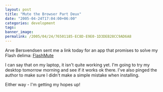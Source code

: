 ```yaml
---
layout: post
title: "Mute the Browser Part Deux"
date: "2005-04-24T17:04:00+06:00"
categories: development 
tags: 
banner_image: 
permalink: /2005/04/24/76501185-EC8D-E9E0-1D3DEB28CC9AD6A8
---
```


Arve Bersvendsen sent me a link today for an app that promises to solve my Flash delima: <a href="http://virtuelvis.com/archives/2005/04/flashmute">FlashMute</a>

I can say that on my laptop, it isn't quite working yet. I'm going to try my desktop tomorrow morning and see if it works ok there. I've also pinged the author to make sure I didn't make a simple mistake when installing.

Either way - I'm getting my hopes up!